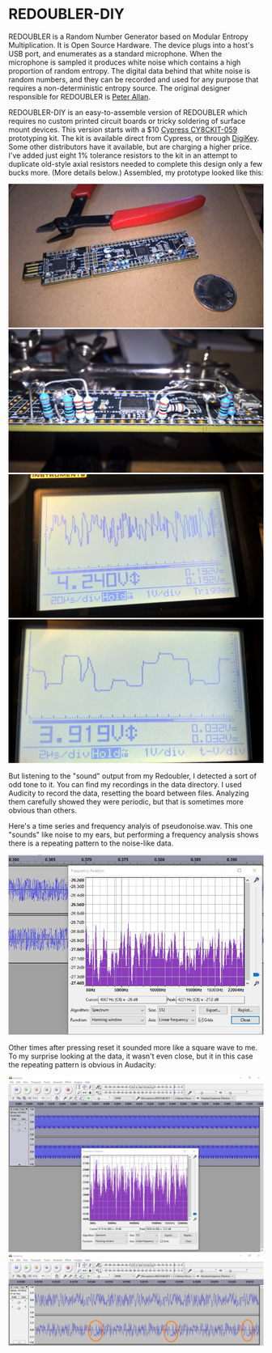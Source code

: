 # REDOUBLER-DIY

REDOUBLER is a Random Number Generator based on Modular Entropy Multiplication. It is Open Source Hardware. The device plugs into a host's USB port, and enumerates as a standard microphone. When the microphone is sampled it produces white noise which contains a high proportion of random entropy. The digital data behind that white noise is random numbers, and they can be recorded and used for any purpose that requires a non-deterministic entropy source.  The original designer responsible for REDOUBLER is [Peter Allan](https://github.com/alwynallan).

REDOUBLER-DIY is an easy-to-assemble version of REDOUBLER which requires no custom printed circuit boards or tricky soldering of surface mount devices.   This version starts with a $10  [Cypress CY8CKIT-059](http://www.cypress.com/documentation/development-kitsboards/cy8ckit-059-psoc-5lp-prototyping-kit-onboard-programmer-and)  prototyping kit.   The kit is available direct from Cypress, or through [DigiKey](http://www.digikey.com/product-detail/en/cypress-semiconductor-corp/CY8CKIT-059/428-3390-ND/5184557).   Some other distributors have it available, but are  charging a higher price.  I've added just eight 1% tolerance resistors to the kit in an attempt to duplicate old-style axial resistors needed to complete this design only a few bucks more. (More details below.)   Assembled, my prototype looked like this:

![REDOUBLER-DIY, hand built](images/WP_20160626_15_29_31_Pro.jpg?raw=true "assembled")
![close up of resistors](images/WP_20160629_21_06_49_Pro.jpg?raw=true "resistors")
![oscope trace of op-amp inverting input](images/WP_20160629_21_10_32_Pro.jpg?raw=true "scope")
![oscope trace of op-amp inverting input](images/WP_20160629_21_12_33_Pro.jpg?raw=true "scope")

But listening to the "sound" output from my Redoubler, I detected a sort of odd tone to it.   You can find my recordings in the data directory.   I used Audicity to record the data, resetting the board between files.   Analyzing them carefully showed they were periodic, but that is sometimes more obvious than others.        

Here's a time series and frequency analyis of pseudonoise.wav.   This one "sounds" like noise to my ears, but performing a frequency analysis shows there is a repeating pattern to the noise-like data.

![Pseudo Noise](images/pseudonoise.png)

Other times after pressing reset it sounded more like a square wave to me.   To my surprise looking at the data, it wasn't even close, but it in this case the repeating pattern is obvious in Audacity:

![Less noise like 1](images/Audacity1.png)
![Less noise like 2](images/Audacity2.png)

